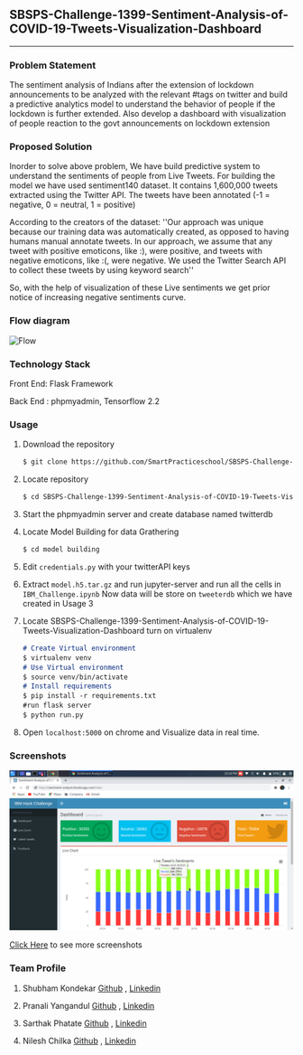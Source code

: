 ## SBSPS-Challenge-1399-Sentiment-Analysis-of-COVID-19-Tweets-Visualization-Dashboard
----

### Problem Statement

The sentiment analysis of Indians after the extension of lockdown announcements to be analyzed with the relevant #tags on twitter and build a predictive analytics model to understand the behavior of people if the lockdown is further extended.
Also develop a dashboard with visualization of people reaction to the govt announcements on lockdown extension

### Proposed Solution

Inorder to solve above problem, We have build predictive system to understand the sentiments of people from Live Tweets. For building the model we have used sentiment140 dataset. It contains 1,600,000 tweets extracted using the Twitter API. The tweets have been annotated (-1 = negative, 0 = neutral, 1 = positive)

According to the creators of the dataset:
 	''Our approach was unique because our training data was automatically created, as opposed to having humans manual annotate tweets. In our approach, we assume that any tweet with positive emoticons, like :), were positive, and tweets with negative emoticons, like :(, were negative. We used the Twitter Search API to collect these tweets by using keyword search''          
    
So, with the help of visualization of these Live sentiments we get prior notice of increasing negative sentiments curve.

### Flow diagram

![Flow](https://smartpracticeschool.github.io/SBSPS-Challenge-1399-Sentiment-Analysis-of-COVID-19-Tweets-Visualization-Dashboard/screenshots/FlowandBlockDiagram/flow.png)

### Technology Stack

Front End: Flask Framework

Back End : phpmyadmin, Tensorflow 2.2

### Usage

1. Download the repository

    ```markdown
    $ git clone https://github.com/SmartPracticeschool/SBSPS-Challenge-1399-Sentiment-Analysis-of-COVID-19-Tweets-Visualization-Dashboard.git
    ```



2. Locate repository

    ```markdown
    $ cd SBSPS-Challenge-1399-Sentiment-Analysis-of-COVID-19-Tweets-Visualization-Dashboard
    ```



3. Start the phpmyadmin server and create database named twitterdb



4. Locate Model Building for data Grathering

    ```markdown
    $ cd model building
    ```



5. Edit `credentials.py` with your twitterAPI keys



6. Extract `model.h5.tar.gz` and run jupyter-server and run all the cells in  `IBM_Challenge.ipynb`
    Now data will be store on `tweeterdb` which we have created in Usage 3



7. Locate SBSPS-Challenge-1399-Sentiment-Analysis-of-COVID-19-Tweets-Visualization-Dashboard turn on virtualenv

    ```markdown
    # Create Virtual environment
    $ virtualenv venv
    # Use Virtual environment
    $ source venv/bin/activate
    # Install requirements
    $ pip install -r requirements.txt
    #run flask server
    $ python run.py
    ```



8. Open `localhost:5000` on chrome and Visualize data in real time.

### Screenshots
 
![Screenshot1](https://github.com/SmartPracticeschool/SBSPS-Challenge-1399-Sentiment-Analysis-of-COVID-19-Tweets-Visualization-Dashboard/blob/master/screenshots/Dashboard/Warriors1.png)

[Click Here](https://github.com/SmartPracticeschool/SBSPS-Challenge-1399-Sentiment-Analysis-of-COVID-19-Tweets-Visualization-Dashboard/wiki/Screenshots) to see more screenshots

### Team Profile

1. Shubham Kondekar [Github](https://github.com/kondekarshubham123) , [Linkedin](https://in.linkedin.com/in/shubham-kondekar)

2. Pranali Yangandul [Github](https://github.com/Pranaliyangandul) , [Linkedin](https://in.linkedin.com/in/pranaliyangandul)

3. Sarthak Phatate [Github](https://github.com/SarthakPhatate) , [Linkedin](https://in.linkedin.com/in/sarthak-phatate-292794175)

4. Nilesh Chilka [Github](https://github.com/nileshchilka1) , [Linkedin](https://in.linkedin.com/in/nilesh-chilka-8a55b4146)
